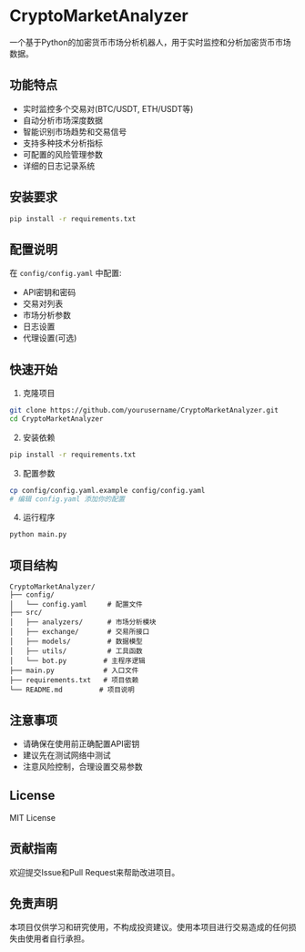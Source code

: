 # CryptoMarketAnalyzer

一个基于Python的加密货币市场分析机器人，用于实时监控和分析加密货币市场数据。

## 功能特点

- 实时监控多个交易对(BTC/USDT, ETH/USDT等)
- 自动分析市场深度数据
- 智能识别市场趋势和交易信号
- 支持多种技术分析指标
- 可配置的风险管理参数
- 详细的日志记录系统

## 安装要求

```bash
pip install -r requirements.txt
```

## 配置说明

在 `config/config.yaml` 中配置:

- API密钥和密码
- 交易对列表
- 市场分析参数
- 日志设置
- 代理设置(可选)

## 快速开始

1. 克隆项目
```bash
git clone https://github.com/yourusername/CryptoMarketAnalyzer.git
cd CryptoMarketAnalyzer
```

2. 安装依赖
```bash
pip install -r requirements.txt
```

3. 配置参数
```bash
cp config/config.yaml.example config/config.yaml
# 编辑 config.yaml 添加你的配置
```

4. 运行程序
```bash
python main.py
```

## 项目结构

```
CryptoMarketAnalyzer/
├── config/
│   └── config.yaml     # 配置文件
├── src/
│   ├── analyzers/      # 市场分析模块
│   ├── exchange/       # 交易所接口
│   ├── models/         # 数据模型
│   ├── utils/          # 工具函数
│   └── bot.py         # 主程序逻辑
├── main.py            # 入口文件
├── requirements.txt   # 项目依赖
└── README.md         # 项目说明
```

## 注意事项

- 请确保在使用前正确配置API密钥
- 建议先在测试网络中测试
- 注意风险控制，合理设置交易参数

## License

MIT License

## 贡献指南

欢迎提交Issue和Pull Request来帮助改进项目。

## 免责声明

本项目仅供学习和研究使用，不构成投资建议。使用本项目进行交易造成的任何损失由使用者自行承担。
